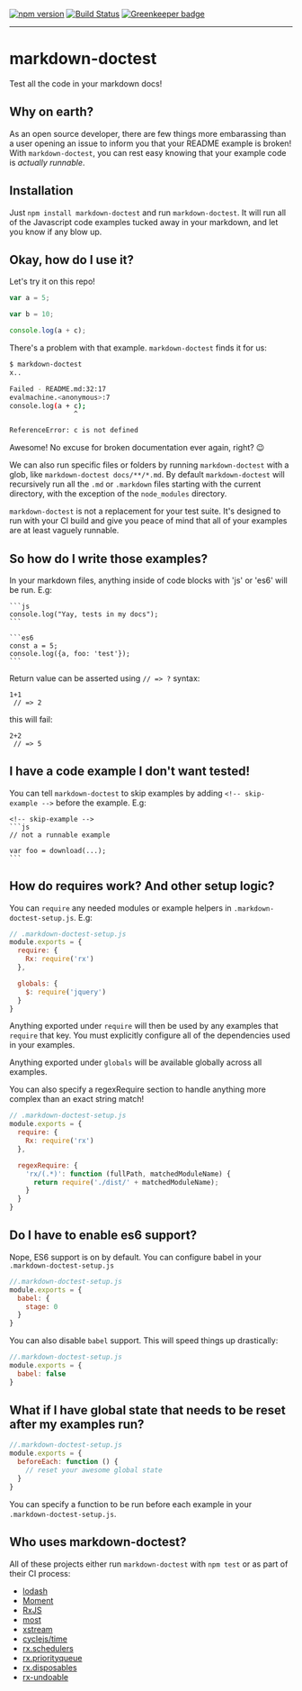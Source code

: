 [![npm version](https://badge.fury.io/js/markdown-doctest.svg)](http://badge.fury.io/js/markdown-doctest)
[![Build Status](https://travis-ci.org/Widdershin/markdown-doctest.svg?branch=master)](https://travis-ci.org/Widdershin/markdown-doctest)
[![Greenkeeper badge](https://badges.greenkeeper.io/Widdershin/markdown-doctest.svg)](https://greenkeeper.io/)

* * *

# markdown-doctest

Test all the code in your markdown docs!

Why on earth?
---

As an open source developer, there are few things more embarassing than a user opening an issue to inform you that your README example is broken! With  `markdown-doctest`, you can rest easy knowing that your example code is *actually runnable*.

Installation
---
Just `npm install markdown-doctest` and run `markdown-doctest`. It will run all of the Javascript code examples tucked away in your markdown, and let you know if any blow up.

Okay, how do I use it?
---

Let's try it on this repo!

```js
var a = 5;

var b = 10;

console.log(a + c);
```

There's a problem with that example. `markdown-doctest` finds it for us:

```bash
$ markdown-doctest
x..

Failed - README.md:32:17
evalmachine.<anonymous>:7
console.log(a + c);
                ^

ReferenceError: c is not defined
```

Awesome! No excuse for broken documentation ever again, right? :wink:

We can also run specific files or folders by running `markdown-doctest` with a glob, like `markdown-doctest docs/**/*.md`. By default `markdown-doctest` will recursively run all the `.md` or `.markdown` files starting with the current directory, with the exception of the `node_modules` directory.

`markdown-doctest` is not a replacement for your test suite. It's designed to run with your CI build and give you peace of mind that all of your examples are at least vaguely runnable.

So how do I write those examples?
---

In your markdown files, anything inside of code blocks with 'js' or 'es6' will be run. E.g:

    ```js
    console.log("Yay, tests in my docs");
    ```

    ```es6
    const a = 5;
    console.log({a, foo: 'test'});
    ```

Return value can be asserted using `// => ?` syntax:

  ```es6
  1+1
   // => 2
  ```

this will fail:
  ```es6
  2+2
   // => 5
  ```

I have a code example I don't want tested!
---
You can tell `markdown-doctest` to skip examples by adding `<!-- skip-example -->` before the example. E.g:

    <!-- skip-example -->
    ```js
    // not a runnable example

    var foo = download(...);
    ```

How do requires work? And other setup logic?
---

You can `require` any needed modules or example helpers in `.markdown-doctest-setup.js`. E.g:

<!-- skip-example -->
```js
// .markdown-doctest-setup.js
module.exports = {
  require: {
    Rx: require('rx')
  },

  globals: {
    $: require('jquery')
  }
}
```

Anything exported under `require` will then be used by any examples that `require` that key.
You must explicitly configure all of the dependencies used in your examples.

Anything exported under `globals` will be available globally across all examples.

You can also specify a regexRequire section to handle anything more complex than an exact string match!

<!-- skip-example -->
```js
// .markdown-doctest-setup.js
module.exports = {
  require: {
    Rx: require('rx')
  },

  regexRequire: {
    'rx/(.*)': function (fullPath, matchedModuleName) {
      return require('./dist/' + matchedModuleName);
    }
  }
}
```

Do I have to enable es6 support?
---

Nope, ES6 support is on by default. You can configure babel in your `.markdown-doctest-setup.js`

<!-- skip-example -->
```js
//.markdown-doctest-setup.js
module.exports = {
  babel: {
    stage: 0
  }
}
```

You can also disable `babel` support. This will speed things up drastically:

<!-- skip-example -->
```js
//.markdown-doctest-setup.js
module.exports = {
  babel: false
}
```

What if I have global state that needs to be reset after my examples run?
---
<!-- skip-example -->
```js
//.markdown-doctest-setup.js
module.exports = {
  beforeEach: function () {
    // reset your awesome global state
  }
}
```

You can specify a function to be run before each example in your `.markdown-doctest-setup.js`.

Who uses markdown-doctest?
---

All of these projects either run `markdown-doctest` with `npm test` or as part of their CI process:

* [lodash](https://github.com/lodash/lodash)
* [Moment](https://github.com/moment/momentjs.com)
* [RxJS](https://github.com/ReactiveX/RxJS)
* [most](https://github.com/cujojs/most)
* [xstream](https://github.com/staltz/xstream)
* [cyclejs/time](https://github.com/cyclejs/time)
* [rx.schedulers](https://github.com/Reactive-Extensions/rx.schedulers)
* [rx.priorityqueue](https://github.com/Reactive-Extensions/rx.priorityqueue)
* [rx.disposables](https://github.com/Reactive-Extensions/rx.disposables)
* [rx-undoable](https://github.com/Widdershin/rx-undoable)
